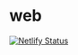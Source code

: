 web
===============

[![Netlify Status](https://api.netlify.com/api/v1/badges/84c106c3-b768-4b1d-9701-b33a15236e80/deploy-status)](https://app.netlify.com/sites/wwwsudalab/deploys)
